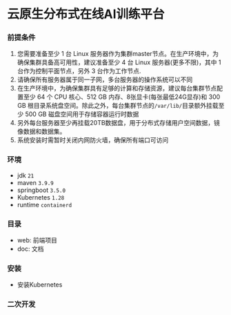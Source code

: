 # 云原生分布式在线AI训练平台

### 前提条件
1. 您需要准备至少 1 台 Linux 服务器作为集群master节点。在生产环境中，为确保集群具备高可用性，建议准备至少 4 台 Linux 服务器(更多不限)，其中 1 台作为控制平面节点，另外 3 台作为工作节点.
2. 请确保所有服务器属于同一子网，多台服务器的操作系统可以不同
3. 在生产环境中，为确保集群具有足够的计算和存储资源，建议每台集群节点配置至少 64 个 CPU 核心、512 GB 内存、8张显卡(每张最低24G显存)和 300 GB 根目录系统盘空间。除此之外，每台集群节点的`/var/lib/`目录额外挂载至少 500 GB 磁盘空间用于存储容器运行时数据
4. 另外每台服务器至少再挂载20TB数据盘，用于分布式存储用户空间数据，镜像数据和数据集。
5. 系统安装时需暂时关闭内网防火墙，确保所有端口可访问

### 环境

- jdk `21`
- maven `3.9.9`
- springboot `3.5.0`
- Kubernetes `1.28`
- runtime `containerd`

### 目录

- web: 前端项目
- doc: 文档

### 安装
- 安装Kubernetes

### 二次开发
